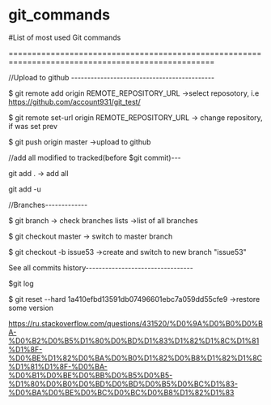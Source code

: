 # git_commands
#List of most used Git commands

==================================================================================================



//Upload to github --------------------------------------------

$ git remote add origin REMOTE_REPOSITORY_URL    ->select reposotory, i.e https://github.com/account931/git_test/

$  git remote set-url origin REMOTE_REPOSITORY_URL   -> change repository, if was set prev

$ git push origin master       ->upload to github




//add all modified to tracked(before $git commit)---

git add .   -> add all

git add -u




//Branches-------------

$ git branch   -> check branches lists ->list of all branches

$ git checkout master   -> switch to master branch

$ git checkout -b issue53    ->create and switch to new branch "issue53"



See all commits history---------------------------------

$git log

$ git reset --hard 1a410efbd13591db07496601ebc7a059dd55cfe9    ->restore some version



https://ru.stackoverflow.com/questions/431520/%D0%9A%D0%B0%D0%BA-%D0%B2%D0%B5%D1%80%D0%BD%D1%83%D1%82%D1%8C%D1%81%D1%8F-%D0%BE%D1%82%D0%BA%D0%B0%D1%82%D0%B8%D1%82%D1%8C%D1%81%D1%8F-%D0%BA-%D0%B1%D0%BE%D0%BB%D0%B5%D0%B5-%D1%80%D0%B0%D0%BD%D0%BD%D0%B5%D0%BC%D1%83-%D0%BA%D0%BE%D0%BC%D0%BC%D0%B8%D1%82%D1%83
